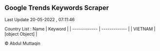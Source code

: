 

## Google Trends Keywords Scraper 
 
Last Update 20-05-2022 , 07:11:46

Country List :
 Name  | Keyword |
| ------------- | ------------- |
| VIETNAM | [object Object] |



© Abdul Muttaqin 

